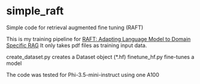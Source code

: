 # simple_raft
Simple code for retrieval augmented fine tuning (RAFT)

This is my training pipeline for [RAFT: Adapting Language Model to Domain Specific RAG](https://arxiv.org/pdf/2403.10131)
It only takes pdf files as training input data.

create_dataset.py creates a Dataset object (*.hf)
finetune_hf.py fine-tunes a model

The code was tested for Phi-3.5-mini-instruct using one A100
